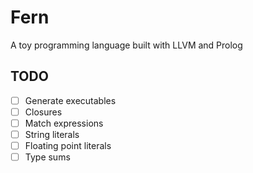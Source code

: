# Fern
 A toy programming language built with LLVM and Prolog

## TODO
- [ ] Generate executables
- [ ] Closures
- [ ] Match expressions
- [ ] String literals
- [ ] Floating point literals
- [ ] Type sums
